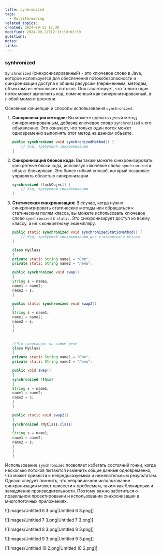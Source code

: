 ```yaml
---
title: synhronized
tags:
  - Multithreading
related_topics: 
created: 2024-09-11 12:30
modified: 2024-09-11T12:33:50+03:00
questions: 
notes: 
links: 
---
```

### synhronized

`Synchronized` (синхронизированный) - это ключевое слово в Java, которое используется для обеспечения потокобезопасности и синхронизации доступа к общим ресурсам (переменным, методам, объектам) из нескольких потоков. Оно гарантирует, что только один поток может выполнять код, помеченный как синхронизированный, в любой момент времени.

Основные концепции и способы использования `synchronized`:

1. **Синхронизация методов:** Вы можете сделать целый метод синхронизированным, добавив ключевое слово `synchronized` к его объявлению. Это означает, что только один поток может одновременно выполнять этот метод на данном объекте.
    
    ```Java
    public synchronized void synchronizedMethod() {
        // Код, требующий синхронизации
    }
    ```
    
2. **Синхронизация блоков кода:** Вы также можете синхронизировать конкретные блоки кода, используя ключевое слово `synchronized` и объект блокировки. Это более гибкий способ, который позволяет управлять областью синхронизации.
    
    ```Java
    synchronized (lockObject) {
        // Код, требующий синхронизации
    }
    ```
    
3. **Статическая синхронизация:** В случае, когда нужно синхронизировать статические методы или обращаться к статическим полям класса, вы можете использовать ключевое слово `synchronized` с `static`. Это синхронизирует доступ ко всему классу, а не к конкретному экземпляру.
    
    ```Java
    public static synchronized void synchronizedStaticMethod() {
        // Код, требующий синхронизации для статического метода
    }
    ```
    
    ```Java
    class MyClass
    {
    private static String name1 = "Оля";
    private static String name2 = "Лена";
    
    public synchronized void swap()
    {
    String s = name1;
    name1 = name2;
    name2 = s;
    }
    
    public static synchronized void swap2()
    {
    String s = name1;
    name1 = name2;
    name2 = s;
    }
    }
    
    
    //Что происходит на самом деле
    class MyClass
    {
    private static String name1 = "Оля";
    private static String name2 = "Лена";
    
    public void swap()
    {
    synchronized (this)
    {
    String s = name1;
    name1 = name2;
    name2 = s;
    }
    }
    
    public static void swap2()
    {
    synchronized (MyClass.class)
    {
    String s = name1;
    name1 = name2;
    name2 = s;
    }
    }
    }
    ```
    

Использование `synchronized` позволяет избегать состояний гонки, когда несколько потоков пытаются изменить общие данные одновременно, что может привести к непредсказуемым и нежелательным результатам. Однако следует помнить, что неправильное использование синхронизации может привести к проблемам, таким как блокировки и замедление производительности. Поэтому важно заботиться о правильном проектировании и использовании синхронизации в многопоточных приложениях.

![[images/Untitled 6 3.png|Untitled 6 3.png]]

![[images/Untitled 7 3.png|Untitled 7 3.png]]

![[images/Untitled 8 3.png|Untitled 8 3.png]]

![[images/Untitled 9 3.png|Untitled 9 3.png]]

![[images/Untitled 10 2.png|Untitled 10 2.png]]
